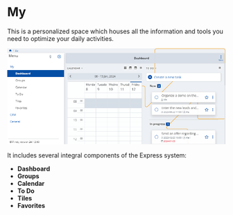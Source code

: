 # My

This is a personalized space which houses all the information and tools you need to optimize your daily activities. 

![Express](pictures/Mys.png)

It includes several integral components of the Express system: 

* **Dashboard**
* **Groups**
* **Calendar**
* **To Do**
* **Tiles**
* **Favorites**
  

